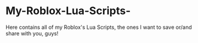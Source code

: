 # My-Roblox-Lua-Scripts-
Here contains all of my Roblox's Lua Scripts, the ones I want to save or/and share with you, guys!

